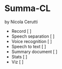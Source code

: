 # Summa-CL

by Nicola Cerutti

* Record [ ]
* Speech separation [ ]
* Voice recognition [ ]
* Speech to text [ ]
* Summary document [ ]
* Stats [ ]
* Viz [ ]
